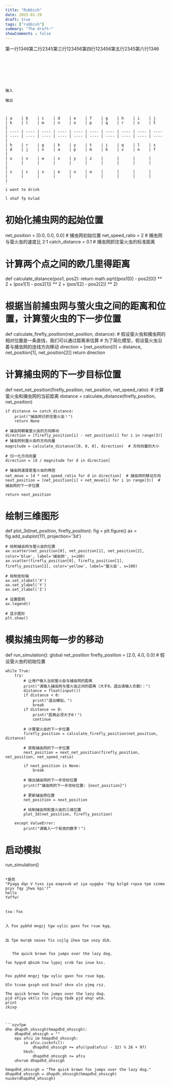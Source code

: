 ```yaml
---
title: "Rubbish"
date: 2025-01-29
draft: true
tags: ["rubbish"]
summary: "The draft~"
showComments : false
---
```

<!-- | add         | 功能                                                         |
| ----------- | ------------------------------------------------------------ |
| image       | **必填** 用于匹配图像名称的正则表达式或 URL。                |
| aspectRatio | **可选** 画廊的纵横比。`16-9` 、`21-9` 或`32-9` 。默认设置为`16-9` 。 |
| interval    | **可选** 自动滚动的时间间隔，以毫秒为单位指定。默认为`2000`（2 秒）。 |

| Parameter   | Description                        |
| ----------- | ---------------------------------- |
| `url`       | **必需的** 外部托管代码文件的 URL. |
| `type`      | 用于语法突出显示的代码类型.        |
| `startLine` | **可选** 从代码文件中导入的起始行. |
| `endLine`   | **可选** 从代码文件中导入的结束行. |

| 参数      | 功能                                                         |
| --------- | ------------------------------------------------------------ |
| `src`     | **必填** 图像的本地路径/文件名或 URL。当提供路径和文件名时，主题将尝试使用以下查找顺序来查找图像：首先，作为与页面绑定的[页面资源](https://gohugo.io/content-management/page-resources/)；然后是 `assets/` 目录中的文件；最后是，`static/`目录中的文件。 |
| `alt`     | 图像的[替代文本描述](https://moz.com/learn/seo/alt-text)。   |
| `caption` | Markdown 格式的图像标题，将显示在图像下方。                  |
| `class`   | 应用于图像的其他 CSS 类。                                    |
| `href`    | 图像应链接到的 URL。                                         |
| `target`  | `href` URL 的目标属性。                                      |
| `nozoom`  | `nozoom=true` 会禁用图像`缩放`功能。与 `href` 结合使用十分有用。 |
| `default` | 用于恢复默认 Hugo `figure` 行为的特殊参数。只需提供`default=true`，然后使用正常的 [Hugo 简码语法](https://gohugo.io/content-management/shortcodes/#figure)。 | -->
第一行1346第二行2345第三行123456第四行123456第五行2345第六行1346


```







输入

输出



| a    | b    | c    | d    | e    | f    | g    | h    | i    | j    | k    | l    | m    | n    | o    | p    | q    | r    | s    | t    |
| ---- | ---- | ---- | ---- | ---- | ---- | ---- | ---- | ---- | ---- | ---- | ---- | ---- | ---- | ---- | ---- | ---- | ---- | ---- | ---- |
| h    | r    | g    | k    | y    | t    | i    | q    | l    | s    | d    | j    | n    | a    | p    | m    | b    | v    | o    | f    |
| u    | v    | w    | x    | y    | z    |      |      |      |      |      |      |      |      |      |      |      |      |      |      |
| z    | c    | x    | e    | u    | w    |      |      |      |      |      |      |      |      |      |      |      |      |      |      |

i want to drink

l xhaf fp kvlad

```
# 初始化捕虫网的起始位置
net_position = [0.0, 0.0, 0.0]  # 捕虫网初始位置
net_speed_ratio = 2  # 捕虫网与萤火虫的速度比 2:1
catch_distance = 0.1  # 捕虫网抓住萤火虫的标准距离


# 计算两个点之间的欧几里得距离
def calculate_distance(pos1, pos2):
    return math.sqrt((pos1[0] - pos2[0]) ** 2 + (pos1[1] - pos2[1]) ** 2 + (pos1[2] - pos2[2]) ** 2)


# 根据当前捕虫网与萤火虫之间的距离和位置，计算萤火虫的下一步位置
def calculate_firefly_position(net_position, distance):
    # 假设萤火虫和捕虫网的相对位置是一条直线，我们可以通过距离来估算
    # 为了简化模型，假设萤火虫沿着与捕虫网的连线方向移动
    direction = [net_position[0] + distance, net_position[1], net_position[2]]
    return direction


# 计算捕虫网的下一步目标位置
def next_net_position(firefly_position, net_position, net_speed_ratio):
    # 计算萤火虫和捕虫网的当前距离
    distance = calculate_distance(firefly_position, net_position)

    if distance <= catch_distance:
        print("捕虫网已抓住萤火虫！")
        return None

    # 捕虫网朝着萤火虫的方向移动
    direction = [firefly_position[i] - net_position[i] for i in range(3)]  # 捕虫网到萤火虫的方向向量
    magnitude = calculate_distance([0, 0, 0], direction)  # 方向向量的大小

    # 归一化方向向量
    direction = [d / magnitude for d in direction]

    # 捕虫网速度是萤火虫的两倍
    net_move = [d * net_speed_ratio for d in direction]  # 捕虫网的移动方向
    next_position = [net_position[i] + net_move[i] for i in range(3)]  # 捕虫网的下一步位置

    return next_position


# 绘制三维图形
def plot_3d(net_position, firefly_position):
    fig = plt.figure()
    ax = fig.add_subplot(111, projection='3d')

    # 绘制捕虫网与萤火虫的位置
    ax.scatter(net_position[0], net_position[1], net_position[2], color='blue', label='捕虫网', s=100)
    ax.scatter(firefly_position[0], firefly_position[1], firefly_position[2], color='yellow', label='萤火虫', s=100)

    # 绘制坐标轴
    ax.set_xlabel('X')
    ax.set_ylabel('Y')
    ax.set_zlabel('Z')

    # 设置图例
    ax.legend()

    # 显示图形
    plt.show()


# 模拟捕虫网每一步的移动
def run_simulation():
    global net_position
    firefly_position = [2.0, 4.0, 0.0]  # 假设萤火虫的初始位置

    while True:
        try:
            # 让用户输入当前萤火虫与捕虫网的距离
            print("请输入捕虫网与萤火虫之间的距离（大于0，退出请输入负数）：")
            distance = float(input())
            if distance < 0:
                print("退出模拟。")
                break
            if distance <= 0:
                print("距离必须大于0！")
                continue

            # 计算萤火虫的下一步位置
            firefly_position = calculate_firefly_position(net_position, distance)

            # 获取捕虫网的下一步位置
            next_position = next_net_position(firefly_position, net_position, net_speed_ratio)

            if next_position is None:
                break

            # 输出捕虫网的下一步目标位置
            print(f"捕虫网的下一步目标位置: {next_position}")

            # 更新捕虫网位置
            net_position = next_position

            # 绘制捕虫网和萤火虫的三维位置
            plot_3d(net_position, firefly_position)

        except ValueError:
            print("请输入一个有效的数字！")


# 启动模拟
run_simulation()
```

*是亮
"Pyaga dqx V tvxs iya eaqxvxb wt iya uygqka 'Fqy bzlgd rvpxa tpe sznmo pcyv fqy jhwu kpi'?"
hello
Yaffw!


tsw：fox


入 Fox pybhd mngzj tgw vylic gaxn fox rsue kgq.


出 Tpe murqk naiws fix cujlg ihea tpe vozy dib.


   The quick brown fox jumps over the lazy dog.

fax hygvd qbszm tsw lypoj srxb fax inue ksc.


Fox pybhd mngzj tgw vylic gaxn fox rsue kgq.

Uln tcvae gxsph osd bcwif sknx uln yjmq rsz.

The quick brown fox jumps over the lazy dog.
pjd efiya vktlx ctn sfuzg tbdk pjd ohqr wtm.
print
zkixp



```nzvfpm
dhe dhapdh_ohsscgh(hmapdhd_ohsscgh):
    dhapdhd_ohsscgh = ""
    epu afcu im hmapdhd_ohsscgh:
        ie afcu.iscknfc():
            dhapdhd_ohsscgh += afu((pud(afcu) - 32) % 26 + 97)
        hksh:
            dhapdhd_ohsscgh += afcu
    uhvrum dhapdhd_ohsscgh

hmapdhd_ohsscgh = "The quick brown fox jumps over the lazy dog."
dhapdhd_ohsscgh = dhapdh_ohsscgh(hmapdhd_ohsscgh)
nuimv(dhapdhd_ohsscgh)
```